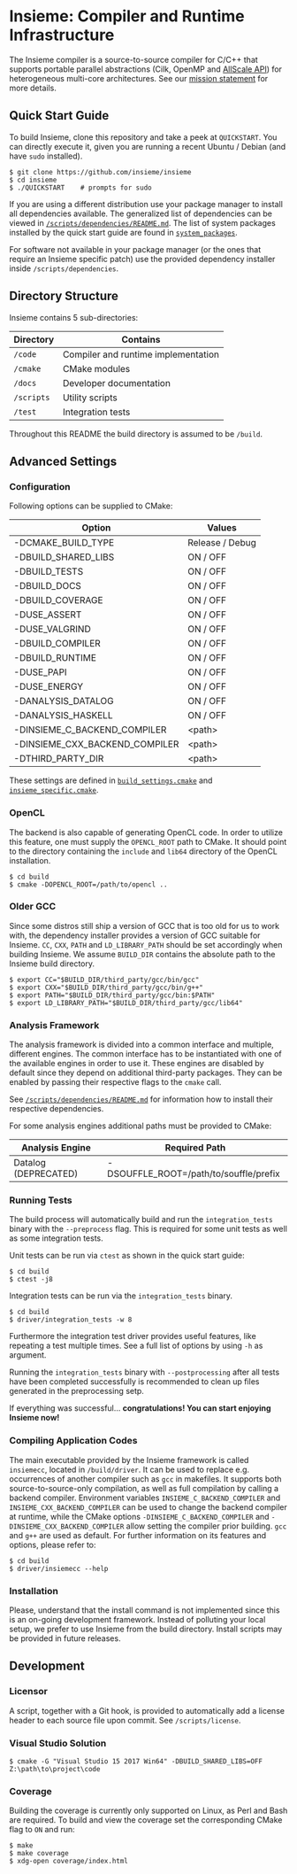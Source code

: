 # Insieme: Compiler and Runtime Infrastructure

The Insieme compiler is a source-to-source compiler for C/C++ that supports
portable parallel abstractions (Cilk, OpenMP and [AllScale API]) for
heterogeneous multi-core architectures. See our [mission statement] for more
details.

[AllScale API]: <http://www.allscale.eu/>
[mission statement]: <http://insieme-compiler.org/mission.html>

## Quick Start Guide

To build Insieme, clone this repository and take a peek at `QUICKSTART`. You
can directly execute it, given you are running a recent Ubuntu / Debian (and
have `sudo` installed).

    $ git clone https://github.com/insieme/insieme
    $ cd insieme
    $ ./QUICKSTART    # prompts for sudo

If you are using a different distribution use your package manager to install
all dependencies available. The generalized list of dependencies can be viewed
in [`/scripts/dependencies/README.md`](scripts/dependencies/README.md). The
list of system packages installed by the quick start guide are found in
[`system_packages`](scripts/environment/system_packages).

For software not available in your package manager (or the ones that require an
Insieme specific patch) use the provided dependency installer inside
`/scripts/dependencies`.

## Directory Structure

Insieme contains 5 sub-directories:

| Directory  | Contains                            |
| ---------- | ----------------------------------- |
| `/code`    | Compiler and runtime implementation |
| `/cmake`   | CMake modules                       |
| `/docs`    | Developer documentation             |
| `/scripts` | Utility scripts                     |
| `/test`    | Integration tests                   |

Throughout this README the build directory is assumed to be `/build`.

## Advanced Settings

### Configuration

Following options can be supplied to CMake:

| Option                         | Values          |
| ------------------------------ | --------------- |
| -DCMAKE_BUILD_TYPE             | Release / Debug |
| -DBUILD_SHARED_LIBS            | ON / OFF        |
| -DBUILD_TESTS                  | ON / OFF        |
| -DBUILD_DOCS                   | ON / OFF        |
| -DBUILD_COVERAGE               | ON / OFF        |
| -DUSE_ASSERT                   | ON / OFF        |
| -DUSE_VALGRIND                 | ON / OFF        |
| -DBUILD_COMPILER               | ON / OFF        |
| -DBUILD_RUNTIME                | ON / OFF        |
| -DUSE_PAPI                     | ON / OFF        |
| -DUSE_ENERGY                   | ON / OFF        |
| -DANALYSIS_DATALOG             | ON / OFF        |
| -DANALYSIS_HASKELL             | ON / OFF        |
| -DINSIEME_C_BACKEND_COMPILER   | \<path\>        |
| -DINSIEME_CXX_BACKEND_COMPILER | \<path\>        |
| -DTHIRD_PARTY_DIR              | \<path\>        |

These settings are defined in
[`build_settings.cmake`](cmake/build_settings.cmake) and
[`insieme_specific.cmake`](cmake/insieme_specific.cmake).

### OpenCL

The backend is also capable of generating OpenCL code. In order to utilize this
feature, one must supply the `OPENCL_ROOT` path to CMake. It should point to
the directory containing the `include` and `lib64` directory of the OpenCL
installation.

    $ cd build
    $ cmake -DOPENCL_ROOT=/path/to/opencl ..

### Older GCC

Since some distros still ship a version of GCC that is too old for us to work
with, the dependency installer provides a version of GCC suitable for Insieme.
`CC`, `CXX`, `PATH` and `LD_LIBRARY_PATH` should be set accordingly when
building Insieme. We assume `BUILD_DIR` contains the absolute path to the
Insieme build directory.

    $ export CC="$BUILD_DIR/third_party/gcc/bin/gcc"
    $ export CXX="$BUILD_DIR/third_party/gcc/bin/g++"
    $ export PATH="$BUILD_DIR/third_party/gcc/bin:$PATH"
    $ export LD_LIBRARY_PATH="$BUILD_DIR/third_party/gcc/lib64"

### Analysis Framework

The analysis framework is divided into a common interface and multiple,
different engines. The common interface has to be instantiated with one of the
available engines in order to use it. These engines are disabled by default
since they depend on additional third-party packages. They can be enabled by
passing their respective flags to the `cmake` call.

See [`/scripts/dependencies/README.md`](scripts/dependencies/README.md) for
information how to install their respective dependencies.

For some analysis engines additional paths must be provided to CMake:

| Analysis Engine      | Required Path                                              |
| -------------------- | ---------------------------------------------------------- |
| Datalog (DEPRECATED) | -DSOUFFLE_ROOT=/path/to/souffle/prefix                     |

### Running Tests

The build process will automatically build and run the `integration_tests`
binary with the `--preprocess` flag. This is required for some unit tests as
well as some integration tests.

Unit tests can be run via `ctest` as shown in the quick start guide:

    $ cd build
    $ ctest -j8

Integration tests can be run via the `integration_tests` binary.

    $ cd build
    $ driver/integration_tests -w 8

Furthermore the integration test driver provides useful features, like
repeating a test multiple times. See a full list of options by using `-h` as
argument.

Running the `integration_tests` binary with `--postprocessing` after all tests
have been completed successfully is recommended to clean up files generated in
the preprocessing setp.

If everything was successful...
**congratulations! You can start enjoying Insieme now!**

### Compiling Application Codes

The main executable provided by the Insieme framework is called `insiemecc`,
located in `/build/driver`. It can be used to replace e.g. occurrences of
another compiler such as `gcc` in makefiles. It supports both
source-to-source-only compilation, as well as full compilation by calling a
backend compiler. Environment variables `INSIEME_C_BACKEND_COMPILER` and
`INSIEME_CXX_BACKEND_COMPILER` can be used to change the backend compiler at
runtime, while the CMake options `-DINSIEME_C_BACKEND_COMPILER` and
`-DINSIEME_CXX_BACKEND_COMPILER` allow setting the compiler prior building.
`gcc` and `g++` are used as default. For further information on its features
and options, please refer to:

    $ cd build
    $ driver/insiemecc --help

### Installation

Please, understand that the install command is not implemented since this is an
on-going development framework. Instead of polluting your local setup, we
prefer to use Insieme from the build directory. Install scripts may be provided
in future releases.

## Development

### Licensor

A script, together with a Git hook, is provided to automatically add a license
header to each source file upon commit. See `/scripts/license`.

### Visual Studio Solution

    $ cmake -G "Visual Studio 15 2017 Win64" -DBUILD_SHARED_LIBS=OFF Z:\path\to\project\code

### Coverage

Building the coverage is currently only supported on Linux, as Perl and Bash
are required. To build and view the coverage set the corresponding CMake flag
to `ON` and run:

    $ make
    $ make coverage
    $ xdg-open coverage/index.html
